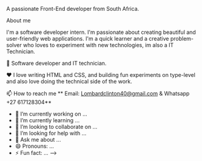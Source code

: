 A passionate Front-End developer from South Africa.

About me

I'm a software developer intern. I'm passionate about creating beautiful and user-friendly web applications. I'm a quick learner and a creative problem-solver who loves to experiment with new technologies, im also a IT Technician.

💼 Software developer and IT technician.

❤️ I love writing HTML and CSS, and building fun experiments on type-level and also love doing the technical side of the work.

📫 How to reach me ** Email: Lombardclinton40@gmail.com & Whatsapp +27 617128304**


- 🔭 I’m currently working on ...
- 🌱 I’m currently learning ...
- 👯 I’m looking to collaborate on ...
- 🤔 I’m looking for help with ...
- 💬 Ask me about ...
- 😄 Pronouns: ...
- ⚡ Fun fact: ...
-->

